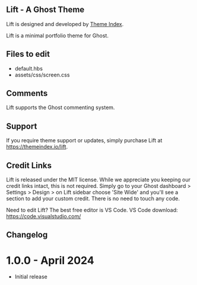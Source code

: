 ## Lift - A Ghost Theme

Lift is designed and developed by [Theme Index](https://themeindex.io).

Lift is a minimal portfolio theme for Ghost.

## Files to edit
 * default.hbs
 * assets/css/screen.css

## Comments

Lift supports the Ghost commenting system.

## Support

If you require theme support or updates, simply purchase Lift at https://themeindex.io/lift.

## Credit Links
Lift is released under the MIT license. While we appreciate you keeping our credit links intact, this is not required. Simply go to your Ghost dashboard > Settings > Design > on Lift sidebar choose 'Site Wide' and you'll see a section to add your custom credit. There is no need to touch any code.

Need to edit Lift? The best free editor is VS Code. VS Code download:
https://code.visualstudio.com/

## Changelog

# 1.0.0 - April 2024
* Initial release

